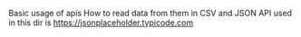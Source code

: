 Basic usage of apis
How to read data from them in CSV and JSON
API used in this dir is https://jsonplaceholder.typicode.com
